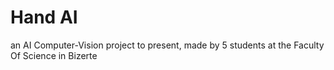 # Hand AI
an AI Computer-Vision project to present, made by 5 students at the Faculty Of Science in Bizerte 
